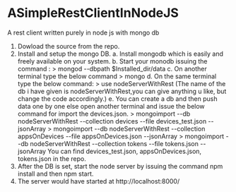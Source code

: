 # ASimpleRestClientInNodeJS
A rest client written purely in node js with  mongo db

1. Dowload the source from the repo.
2. Install and setup the mongo DB.
         a. Install mongodb which is easily and freely available on your system.
         b. Start your monodb issuing the command : 
            > mongod --dbpath $Installed_dir/data
         c. On another terminal type the below command
            > mongo
         d. On the same terminal type the below command:
            > use nodeServerWithRest (The name of the db i have given is nodeServerWithRest,you can give anything u like, but              change the code accordingly.)
         e. You can create a db and then push data one by one else open another terminal and issue the below command for                   import the devices.json. 
            > mongoimport --db nodeServerWithRest --collection devices --file devices_test.json --jsonArray
            > mongoimport --db nodeServerWithRest --collection appsOnDevices --file appsOnDevices.json --jsonArray
            > mongoimport --db nodeServerWithRest --collection tokens --file tokens.json --jsonArray
            You can find devices_test.json, appsOnDevices.json, tokens.json in the repo.
 7. After the DB is set, start the node server by issuing the command npm install and then npm start.
 8. The server would have started at http://localhost:8000/

